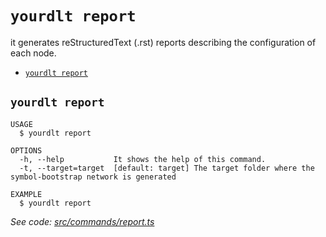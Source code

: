 `yourdlt report`
================

it generates reStructuredText (.rst) reports describing the configuration of each node.

* [`yourdlt report`](#yourdlt-report)

## `yourdlt report`

```
USAGE
  $ yourdlt report

OPTIONS
  -h, --help           It shows the help of this command.
  -t, --target=target  [default: target] The target folder where the symbol-bootstrap network is generated

EXAMPLE
  $ yourdlt report
```

_See code: [src/commands/report.ts](https://github.com/usingblockchain/yourdlt/blob/v1.3.0/src/commands/report.ts)_
